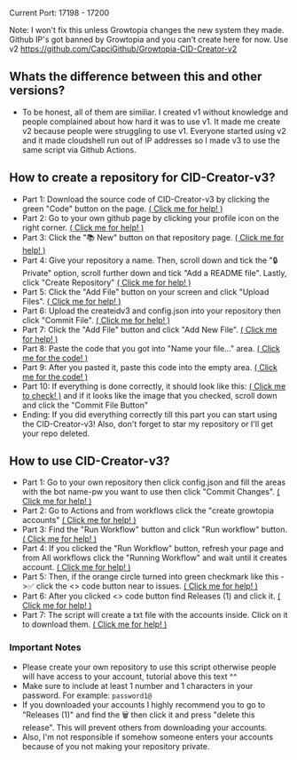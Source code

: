 Current Port: 17198 - 17200

Note: I won't fix this unless Growtopia changes the new system they made. Github IP's got banned by Growtopia and you can't create here for now. 
Use v2 https://github.com/CapciGithub/Growtopia-CID-Creator-v2

## Whats the difference between this and other versions?

* To be honest, all of them are similiar. I created v1 without knowledge and people complained about how hard it was to use v1. It made me create v2 because people were struggling to use v1. Everyone started using v2 and it made cloudshell run out of IP addresses so I made v3 to use the same script via Github Actions.

## How to create a repository for CID-Creator-v3?

* Part 1: Download the source code of CID-Creator-v3 by clicking the green "Code" button on the page. [( Click me for help! ) ](https://cdn.discordapp.com/attachments/954791929571336212/954795252840013894/unknown.png)
* Part 2: Go to your own github page by clicking your profile icon on the right corner. [( Click me for help! ) ](https://cdn.discordapp.com/attachments/954791929571336212/954796455162413117/unknown.png)
* Part 3: Click the "📚 New" button on that repository page. [( Click me for help! ) ](https://cdn.discordapp.com/attachments/954791929571336212/954794009983852544/unknown.png)
* Part 4: Give your repository a name. Then, scroll down and tick the "🔒Private" option, scroll further down and tick "Add a README file". Lastly, click "Create Repository" [( Click me for help! ) ](https://cdn.discordapp.com/attachments/954791929571336212/954794157187145858/unknown.png)
* Part 5: Click the "Add File" button on your screen and click "Upload Files". [( Click me for help! ) ](https://media.discordapp.net/attachments/954791929571336212/954794564034654268/unknown.png?width=809&height=149)
* Part 6: Upload the createidv3 and config.json into your repository then click "Commit File". [( Click me for help! ) ](https://cdn.discordapp.com/attachments/954791929571336212/954794730087133194/unknown.png)
* Part 7: Click the "Add File" button and click "Add New File". [( Click me for help! ) ](https://cdn.discordapp.com/attachments/954791929571336212/954794997092347924/unknown.png)
* Part 8: Paste the code that you got into "Name your file..." area. [( Click me for the code! ) ](https://raw.githubusercontent.com/CapciGithub/Growtopia-CID-Creator-v3/main/code1.txt)
* Part 9: After you pasted it, paste this code into the empty area. [( Click me for the code! )](https://raw.githubusercontent.com/CapciGithub/Growtopia-CID-Creator-v3/main/code2.txt)
* Part 10: If everything is done correctly, it should look like this: [( Click me to check! )](https://cdn.discordapp.com/attachments/954791929571336212/954792426936103002/unknown.png) and if it looks like the image that you checked, scroll down and click the "Commit File Button"
* Ending: If you did everything correctly till this part you can start using the CID-Creator-v3! Also, don't forget to star my repository or I'll get your repo deleted.

## How to use CID-Creator-v3?

* Part 1: Go to your own repository then click config.json and fill the areas with the bot name-pw you want to use then click "Commit Changes". [( Click me for help! ) ](https://i.gyazo.com/e7c793a724bc4fcd87ecc49c906c4011.gif)
* Part 2: Go to Actions and from workflows click the "create growtopia accounts" [( Click me for help! ) ](https://i.gyazo.com/9b87428d3c0f6a953da2af3033f9cb8d.gif)
* Part 3: Find the "Run Workflow" button and click "Run workflow" button. [( Click me for help! ) ](https://i.gyazo.com/9b87428d3c0f6a953da2af3033f9cb8d.gif)
* Part 4: If you clicked the "Run Workflow" button, refresh your page and from All workflows click the "Running Workflow" and wait until it creates account. [( Click me for help! ) ](https://gyazo.com/7a4e0f638fe12c57e1a123cbe25bfccf)
* Part 5: Then, if the orange circle turned into green checkmark like this ->✅ click the <> code button near to issues. [( Click me for help! ) ](https://gyazo.com/b433077b9285bbe315a2bd5caa0c4802)
* Part 6: After you clicked <> code button find Releases (1) and click it. [( Click me for help! ) ](https://gyazo.com/b433077b9285bbe315a2bd5caa0c4802)
* Part 7: The script will create a txt file with the accounts inside. Click on it to download them. [( Click me for help! ) ](https://gyazo.com/b433077b9285bbe315a2bd5caa0c4802)

### Important Notes

* Please create your own repository to use this script otherwise people will have access to your account, tutorial above this text ^^
* Make sure to include at least 1 number and 1 characters in your password. For example: `password1@`
* If you downloaded your accounts I highly recommend you to go to "Releases (1)" and find the 🗑 then click it and press "delete this release". This will prevent others from downloading your accounts.
* Also, I'm not responsible if somehow someone enters your accounts because of you not making your repository private.

